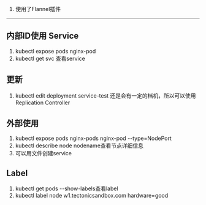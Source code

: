 1. 使用了Flannel插件
---
## 内部ID使用 Service
1. kubectl expose pods nginx-pod
2. kubectl get svc 查看service

## 更新
1. kubectl edit deployment service-test 还是会有一定的档机，所以可以使用Replication Controller

## 外部使用
1. kubectl expose pods nginx-pods nginx-pod --type=NodePort
2. kubectl describe node nodename查看节点详细信息
3. 可以用文件创建service

## Label
1. kubectl get pods --show-labels查看label
2. kubectl label node w1.tectonicsandbox.com hardware=good
